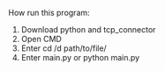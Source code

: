 How run this program:

1. Download python and tcp_connector 
2. Open CMD
3. Enter cd /d path/to/file/
4. Enter main.py or python main.py
